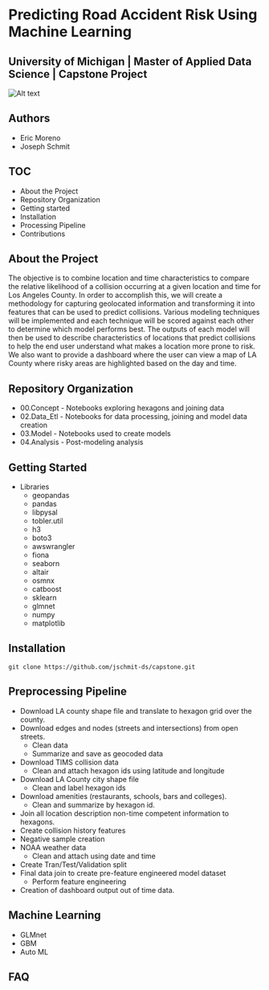 # Predicting Road Accident Risk Using Machine Learning
## University of Michigan | Master of Applied Data Science | Capstone Project

![Alt text](https://github.com/jschmit-ds/capstone/tree/main/assets/hexagon_collisions.png)


## Authors
- Eric Moreno
- Joseph Schmit

## TOC
 - About the Project
 - Repository Organization
 - Getting started
 - Installation
 - Processing Pipeline
 - Contributions


## About the Project
The objective is to combine location and time characteristics to compare the relative likelihood of a collision occurring at a given location and time for Los Angeles County.  In order to accomplish this, we will create a methodology for capturing geolocated information and transforming it into features that can be used to predict collisions.  Various modeling techniques will be implemented and each technique will be scored against each other to determine which model performs best.
The outputs of each model will then be used to describe characteristics of locations that predict collisions to help the end user understand what makes a location more prone to risk.  We also want to provide a dashboard where the user can view a map of LA County where risky areas are highlighted based on the day and time.

## Repository Organization
- 00.Concept - Notebooks exploring hexagons and joining data
- 02.Data_Etl - Notebooks for data processing, joining and model data creation
- 03.Model - Notebooks used to create models
- 04.Analysis - Post-modeling analysis

## Getting Started
- Libraries
    - geopandas
    - pandas
    - libpysal
    - tobler.util
    - h3
    - boto3
    - awswrangler
    - fiona
    - seaborn
    - altair
    - osmnx
    - catboost
    - sklearn
    - glmnet
    - numpy
    - matplotlib


## Installation
```git clone https://github.com/jschmit-ds/capstone.git```

## Preprocessing Pipeline
- Download LA county shape file and translate to hexagon grid over the county.
- Download edges and nodes (streets and intersections) from open streets.
    - Clean data
    - Summarize and save as geocoded data
- Download TIMS collision data
    - Clean and attach hexagon ids using latitude and longitude
- Download LA County city shape file
    - Clean and label hexagon ids
- Download amenities (restaurants, schools, bars and colleges). 
    - Clean and summarize by hexagon id.
- Join all location description non-time competent information to hexagons.
- Create collision history features
- Negative sample creation
- NOAA weather data
    - Clean and attach using date and time
- Create Tran/Test/Validation split
- Final data join to create pre-feature engineered model dataset
    - Perform feature engineering
- Creation of dashboard output out of time data.

## Machine Learning
 - GLMnet
 - GBM
 - Auto ML


## FAQ
